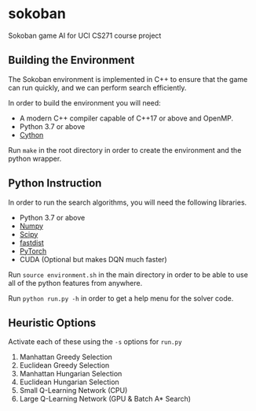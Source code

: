 # sokoban
Sokoban game AI for UCI CS271 course project

## Building the Environment

The Sokoban environment is implemented in C++ to ensure that the game can run quickly, 
and we can perform search efficiently.

In order to build the environment you will need:

- A modern C++ compiler capable of C++17 or above and OpenMP.
- Python 3.7 or above
- [Cython](https://pypi.org/project/Cython/)

Run `make` in the root directory in order to create the environment and the python wrapper.

## Python Instruction
In order to run the search algorithms, you will need the following libraries.

- Python 3.7 or above
- [Numpy](https://pypi.org/project/numpy/)
- [Scipy](https://pypi.org/project/scipy/)
- [fastdist](https://pypi.org/project/fastdist/)
- [PyTorch](https://pytorch.org/get-started/locally/)
- CUDA (Optional but makes DQN much faster)

Run `source environment.sh` in the main directory in order to be able to use all of the python features from anywhere.

Run `python run.py -h` in order to get a help menu for the solver code. 


## Heuristic Options
Activate each of these using the `-s` options for `run.py`

1. Manhattan Greedy Selection
2. Euclidean Greedy Selection
3. Manhattan Hungarian Selection
4. Euclidean Hungarian Selection
5. Small Q-Learning Network (CPU)
6. Large Q-Learning Network (GPU & Batch A* Search)
